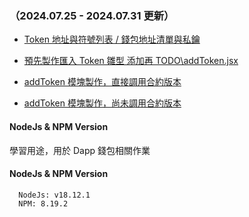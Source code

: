 ### （2024.07.25 - 2024.07.31 更新）

- [Token 地址與符號列表 / 錢包地址清單與私鑰](https://github.com/Vic428-human/clone-metamask/blob/main/popup.js)

- [預先製作匯入 Token 雛型 添加再 TODO\addToken.jsx](https://github.com/Vic428-human/clone-metamask/blob/main/TODO/addToken.jsx)

- [addToken 模塊製作，直接調用合約版本](https://github.com/Vic428-human/clone-metamask/blob/main/scripting.js)

- [addToken 模塊製作，尚未調用合約版本](https://github.com/Vic428-human/clone-metamask/blob/main/popup.js)

#### NodeJs & NPM Version

學習用途，用於 Dapp 錢包相關作業

#### NodeJs & NPM Version

```https://nodejs.org/en/download
  NodeJs: v18.12.1
  NPM: 8.19.2
```
